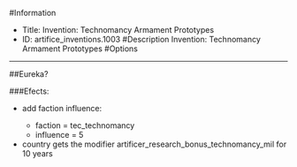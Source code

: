 #Information
 - Title: Invention: Technomancy Armament Prototypes
 - ID: artifice_inventions.1003
#Description
Invention: Technomancy Armament Prototypes
#Options

___
##Eureka?

###Efects:<ul><li>add faction influence:</li><ul><li>faction = tec_technomancy</li><li>influence = 5</li></ul><li>country gets the modifier artificer_research_bonus_technomancy_mil for 10 years</li></ul>
